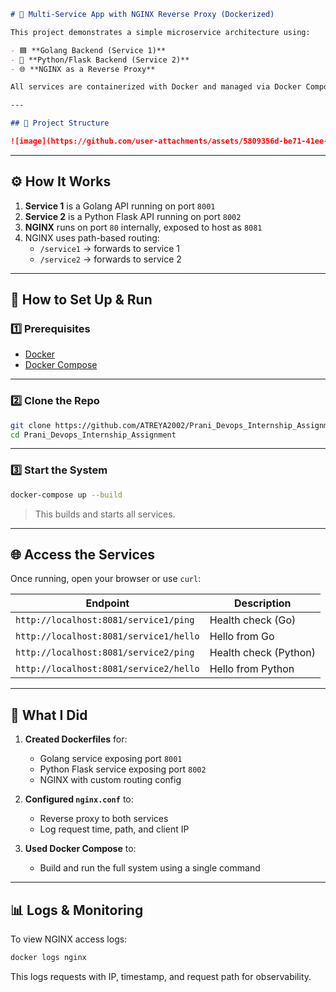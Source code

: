 
```markdown
# 🧩 Multi-Service App with NGINX Reverse Proxy (Dockerized)

This project demonstrates a simple microservice architecture using:

- 🟦 **Golang Backend (Service 1)**
- 🐍 **Python/Flask Backend (Service 2)**
- 🌐 **NGINX as a Reverse Proxy**

All services are containerized with Docker and managed via Docker Compose. Everything is accessible on a **single port: `http://localhost:8081`** using path-based routing.

---

## 📁 Project Structure

![image](https://github.com/user-attachments/assets/5809356d-be71-41ee-8016-0f80e9e2adf5)

````

---

## ⚙️ How It Works

1. **Service 1** is a Golang API running on port `8001`
2. **Service 2** is a Python Flask API running on port `8002`
3. **NGINX** runs on port `80` internally, exposed to host as `8081`
4. NGINX uses path-based routing:
   - `/service1` → forwards to service 1
   - `/service2` → forwards to service 2

---

## 🚀 How to Set Up & Run

### 1️⃣ Prerequisites

- [Docker](https://www.docker.com/)
- [Docker Compose](https://docs.docker.com/compose/)

---

### 2️⃣ Clone the Repo

```bash
git clone https://github.com/ATREYA2002/Prani_Devops_Internship_Assignment.git
cd Prani_Devops_Internship_Assignment
````

---

### 3️⃣ Start the System

```bash
docker-compose up --build
```

> This builds and starts all services.

---

## 🌐 Access the Services

Once running, open your browser or use `curl`:

| Endpoint                               | Description           |
| -------------------------------------- | --------------------- |
| `http://localhost:8081/service1/ping`  | Health check (Go)     |
| `http://localhost:8081/service1/hello` | Hello from Go         |
| `http://localhost:8081/service2/ping`  | Health check (Python) |
| `http://localhost:8081/service2/hello` | Hello from Python     |

---

## 📝 What I Did

1. **Created Dockerfiles** for:

   * Golang service exposing port `8001`
   * Python Flask service exposing port `8002`
   * NGINX with custom routing config

2. **Configured `nginx.conf`** to:

   * Reverse proxy to both services
   * Log request time, path, and client IP

3. **Used Docker Compose** to:

   * Build and run the full system using a single command

---

## 📊 Logs & Monitoring

To view NGINX access logs:

```bash
docker logs nginx
```

This logs requests with IP, timestamp, and request path for observability.



